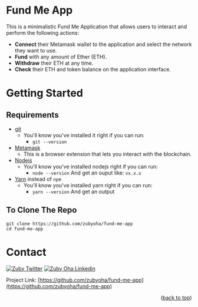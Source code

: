
# Fund Me App

  <p align="center">

This is a minimalistic Fund Me Application that allows users to interact and perform the following actions:

- **Connect** their Metamask wallet to the application and select the network they want to use.
- **Fund** with any amount of Ether (ETH).
- **Withdraw** their ETH at any time.
- **Check** their ETH and token balance on the application interface.
  </p>


<!-- GETTING STARTED -->
# Getting Started

## Requirements

- [git](https://git-scm.com/book/en/v2/Getting-Started-Installing-Git)
  - You'll know you've installed it right if you can run:
    - `git --version`
- [Metamask](https://metamask.io/)
  - This is a browser extension that lets you interact with the blockchain.
- [Nodejs](https://nodejs.org/en/)
  - You'll know you've installed nodejs right if you can run:
    - `node --version` And get an ouput like: `vx.x.x`
- [Yarn](https://classic.yarnpkg.com/lang/en/docs/install/) instead of `npm`
  - You'll know you've installed yarn right if you can run:
    - `yarn --version` And get an output 

## To Clone The Repo

```
git clone https://github.com/zubyoha/fund-me-app
cd fund-me-app
```

<!-- CONTACT -->
# Contact
[![Zuby Twitter](https://img.shields.io/badge/Twitter-1DA1F2?style=for-the-badge&logo=twitter&logoColor=white)](https://twitter.com/zubyoha)
[![Zuby Oha Linkedin](https://img.shields.io/badge/LinkedIn-0077B5?style=for-the-badge&logo=linkedin&logoColor=white)](https://www.linkedin.com/in/zubyoha/)


Project Link: [https://github.com/zubyoha/fund-me-app](https://github.com/zubyoha/fund-me-app)


<p align="right">(<a href="#readme-top">back to top</a>)</p>


